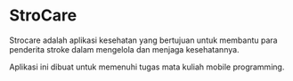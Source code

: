 # StroCare

Strocare adalah aplikasi kesehatan yang bertujuan untuk membantu para penderita stroke dalam mengelola dan menjaga kesehatannya.

Aplikasi ini dibuat untuk memenuhi tugas mata kuliah mobile programming.
